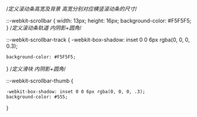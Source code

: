 /*定义滚动条高宽及背景 高宽分别对应横竖滚动条的尺寸*/
			
::-webkit-scrollbar {
	width: 13px;
	height: 16px;
	background-color: #F5F5F5;
}
/*定义滚动条轨道 内阴影+圆角*/

::-webkit-scrollbar-track {
	-webkit-box-shadow: inset 0 0 6px rgba(0, 0, 0, 0.3);

	background-color: #F5F5F5;
}
/*定义滑块 内阴影+圆角*/

::-webkit-scrollbar-thumb {
	
	-webkit-box-shadow: inset 0 0 6px rgba(0, 0, 0, .3);
	background-color: #555;
}
